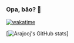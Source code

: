 ### Opa, bão? 👋

[![wakatime](https://wakatime.com/badge/user/7c210146-06ae-450c-a5df-c2d408c30690.svg)](https://wakatime.com/@7c210146-06ae-450c-a5df-c2d408c30690)

[![Arajooj's GitHub stats](https://my-git-stats-teal.vercel.app/api?username=arajooj&count_private=true&show_icons=true&theme=midnight-purple)]

